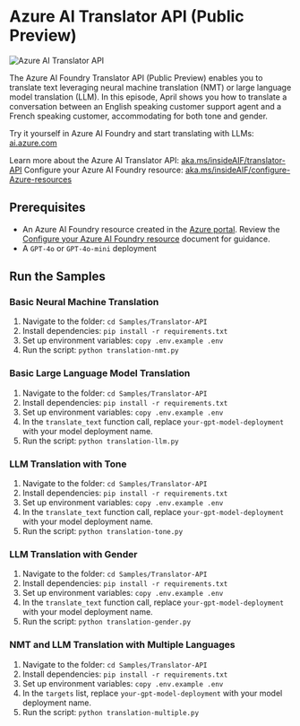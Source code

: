 # Azure AI Translator API (Public Preview)

![Azure AI Translator API](/Images/thumbnail-translator-API.png)

The Azure AI Foundry Translator API (Public Preview) enables you to translate text leveraging neural machine translation (NMT) or large language model translation (LLM). In this episode, April shows you how to translate a conversation between an English speaking customer support agent and a French speaking customer, accommodating for both tone and gender.

Try it yourself in Azure AI Foundry and start translating with LLMs: [ai.azure.com](https://ai.azure.com)

Learn more about the Azure AI Translator API: [aka.ms/insideAIF/translator-API](https://aka.ms/insideAIF/translator-API)
Configure your Azure AI Foundry resource: [aka.ms/insideAIF/configure-Azure-resources](https://aka.ms/insideAIF/configure-Azure-resources)

## Prerequisites

- An Azure AI Foundry resource created in the [Azure portal](https://portal.azure.com). Review the [Configure your Azure AI Foundry resource](https://aka.ms/insideAIF/configure-Azure-resources) document for guidance.
- A `GPT-4o` or `GPT-4o-mini` deployment

## Run the Samples

### Basic Neural Machine Translation

1. Navigate to the folder: `cd Samples/Translator-API`
1. Install dependencies: `pip install -r requirements.txt`
1. Set up environment variables: `copy .env.example .env`
1. Run the script: `python translation-nmt.py`

### Basic Large Language Model Translation

1. Navigate to the folder: `cd Samples/Translator-API`
1. Install dependencies: `pip install -r requirements.txt`
1. Set up environment variables: `copy .env.example .env`
1. In the `translate_text` function call, replace `your-gpt-model-deployment` with your model deployment name.
1. Run the script: `python translation-llm.py`

### LLM Translation with Tone

1. Navigate to the folder: `cd Samples/Translator-API`
1. Install dependencies: `pip install -r requirements.txt`
1. Set up environment variables: `copy .env.example .env`
1. In the `translate_text` function call, replace `your-gpt-model-deployment` with your model deployment name.
1. Run the script: `python translation-tone.py`

### LLM Translation with Gender

1. Navigate to the folder: `cd Samples/Translator-API`
1. Install dependencies: `pip install -r requirements.txt`
1. Set up environment variables: `copy .env.example .env`
1. In the `translate_text` function call, replace `your-gpt-model-deployment` with your model deployment name.
1. Run the script: `python translation-gender.py`

### NMT and LLM Translation with Multiple Languages

1. Navigate to the folder: `cd Samples/Translator-API`
1. Install dependencies: `pip install -r requirements.txt`
1. Set up environment variables: `copy .env.example .env`
1. In the `targets` list, replace `your-gpt-model-deployment` with your model deployment name.
1. Run the script: `python translation-multiple.py`